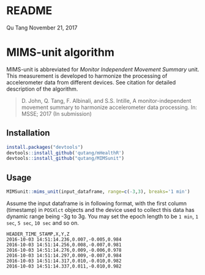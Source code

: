 README
================
Qu Tang
November 21, 2017

# MIMS-unit algorithm

MIMS-unit is abbreviated for *Monitor Independent Movement Summary*
unit. This measurement is developed to harmonize the processing of
accelerometer data from different devices. See citation for detailed
description of the algorithm.

> D. John, Q. Tang, F. Albinali, and S.S. Intille, A monitor-independent
> movement summary to harmonize accelerometer data processing. In: MSSE;
> 2017 (In submission)

## Installation

``` r
install.packages("devtools")
devtools::install_github('qutang/mHealthR')
devtools::install_github("qutang/MIMSunit")
```

## Usage

``` r
MIMSunit::mims_unit(input_dataframe, range=c(-3,3), breaks='1 min')
```

Assume the input dataframe is in following format, with the first column
(timestamp) in `POSXlct` objects and the device used to collect this
data has dynamic range being -3g to 3g. You may set the epoch length to
be `1 min`, `1 sec`, `5 sec`, `10 sec` and so on.

    HEADER_TIME_STAMP,X,Y,Z
    2016-10-03 14:51:14.236,0.007,-0.005,0.984
    2016-10-03 14:51:14.256,0.008,-0.007,0.981
    2016-10-03 14:51:14.276,0.009,-0.006,0.978
    2016-10-03 14:51:14.297,0.009,-0.007,0.984
    2016-10-03 14:51:14.317,0.010,-0.010,0.982
    2016-10-03 14:51:14.337,0.011,-0.010,0.982
